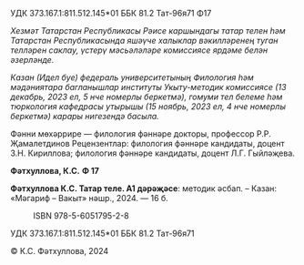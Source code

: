 <!-- page start -->
УДК 373.167.1:811.512.145\*01
ББК 81.2 Тат-96я71
Φ17

*Хезмәт Татарстан Республикасы Рәисе каршындагы татар телен һәм Татарстан Республикасында яшәүче халыклар вәкилләренең туган телләрен саклау, үстерү мәсьәләләре комиссиясе ярдәме белән әзерләнде.*

*Казан (Идел буе) федераль университетының Филология һәм мәдәниятара багланышлар институты Укыту-методик комиссиясе (13 декабрь, 2023 ел, 5 нче номерлы беркетмә), гомуми тел белеме һәм тюркология кафедрасы утырышы (15 ноябрь, 2023 ел, 4 нче номерлы беркетмә) карары нигезендә басыла.*

Фәнни мөхәррире — филология фәннәре докторы, профессор Р.Р. Җамалетдинов 
Рецензентлар: филология фәннәре кандидаты, доцент З.Н. Кириллова; филология фәннәре кандидаты, доцент Л.Г. Гыйләҗева.

**Фәтхуллова, К.С.**
**Φ 17**

**Фәтхуллова К.С. Татар теле. А1 дәрәҗәсе**: методик әсбап. – Казан: «Мәгариф – Вакыт» нәшр., 2024. — 16 б.

<figure>
  <img/>
  <figcaption>ISBN 978-5-6051795-2-8</figcaption>
</figure>


УДК 373.167.1:811.512.145\*01
ББК 81.2 Тат-96я71

© К.С. Фәтхуллова, 2024<!-- page end -->

